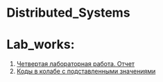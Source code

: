 # Distributed_Systems

# Lab_works:

1. [Четвертая лабораторная работа. Отчет](https://github.com/Prishletsova/Distributed_Systems/blob/main/4_Лабораторная_работа.pdf)
2. [Коды в колабе с подставленными значениями](https://colab.research.google.com/drive/1xysEornc6Nsjz-R_wyCddYk271TwFcZZ?usp=sharing)

